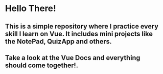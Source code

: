 # Hello There!

## This is a simple repository where I practice every skill I learn on Vue. It includes mini projects like the NotePad, QuizApp and others.

## Take a look at the Vue Docs and everything should come together!.
